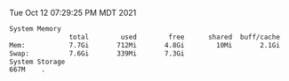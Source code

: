 Tue Oct 12 07:29:25 PM MDT 2021
```bash
System Memory
               total        used        free      shared  buff/cache   available
Mem:           7.7Gi       712Mi       4.8Gi        10Mi       2.1Gi       6.6Gi
Swap:          7.6Gi       339Mi       7.3Gi
System Storage
667M	.
```
```bash
